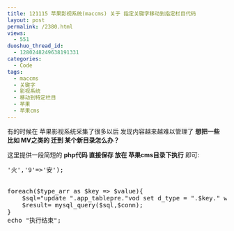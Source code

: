 ```yaml
---
title: 121115 苹果影视系统(maccms) 关于 指定关键字移动到指定栏目代码
layout: post
permalink: /2380.html
views:
  - 551
duoshuo_thread_id:
  - 1280248249638191331
categories:
  - Code
tags:
  - maccms
  - 关键字
  - 影视系统
  - 移动到特定栏目
  - 苹果
  - 苹果cms
---
```

有的时候在 苹果影视系统采集了很多以后 发现内容越来越难以管理了 **想把一些 比如 MV之类的 迁到 某个新目录怎么办？**

这里提供一段简短的 **php代码 直接保存 放在 苹果cms目录下执行** 即可:

<pre lang="php"><?php
/**
 * maccms
 *
 * An open source social sharing platform
 *
 * @package		maccms
 * @author		80aj
 * @copyright	Copyright © 2011 - 2012, 80aj, Inc.
 * @since		Version 1.0
 * @filesource
 */
// ------------------------------------------------------------------------
include 'inc/config.php';
$conn = mysql_connect ( app_dbserver, app_dbuser, app_dbpass );
mysql_query ( 'set names utf8' );
mysql_select_db ( app_dbname );

$type_arr=array('16'=>'火','9'=>'安');


foreach($type_arr as $key => $value){
	$sql="update ".app_tablepre."vod set d_type = ".$key." where d_name like '%".$value."%'";
	$result= mysql_query($sql,$conn);
}
echo "执行结束";
</pre>